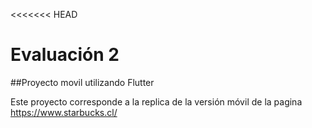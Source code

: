 <<<<<<< HEAD
# Evaluación 2

##Proyecto movil utilizando Flutter

Este proyecto corresponde a la replica de la versión móvil de la pagina https://www.starbucks.cl/
